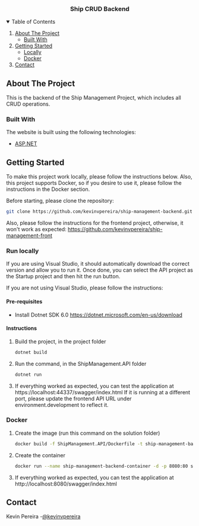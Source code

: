 <p align="center">
  <h3 align="center">Ship CRUD Backend</h3>
</p>

<!-- TABLE OF CONTENTS -->
<details open="open">
  <summary>Table of Contents</summary>
  <ol>
    <li>
      <a href="#about-the-project">About The Project</a>
      <ul>
        <li><a href="#built-with">Built With</a></li>
      </ul>
    </li>
    <li>
      <a href="#getting-started">Getting Started</a>
      <ul>
        <li><a href="#run-locally">Locally</a></li>
        <li><a href="#docker">Docker</a></li>
      </ul>
    </li>
    <li><a href="#contact">Contact</a></li>
  </ol>
</details>

<!-- ABOUT THE PROJECT -->
## About The Project
This is the backend of the Ship Management Project, which includes all CRUD operations. 

### Built With

The website is built using the following technologies: 
* [ASP.NET](https://learn.microsoft.com/en-us/aspnet/core/?view=aspnetcore-6.0)

<!-- GETTING STARTED -->
## Getting Started

To make this project work locally, please follow the instructions below. Also, this project supports Docker, so if you desire to use it, please follow the instructions in the Docker section. 

Before starting, please clone the repository: 
   ```sh
   git clone https://github.com/kevinvpereira/ship-management-backend.git
   ```
Also, please follow the instructions for the frontend project, otherwise, it won't work as expected: https://github.com/kevinvpereira/ship-management-front
   
### Run locally

If you are using Visual Studio, it should automatically download the correct version and allow you to run it. Once done, you can select the API project as the Startup project and then hit the run button. 

If you are not using Visual Studio, please follow the instructions:

#### Pre-requisites

* Install Dotnet SDK 6.0
https://dotnet.microsoft.com/en-us/download

#### Instructions
1. Build the project, in the project folder
   ```sh
   dotnet build
   ```
2. Run the command, in the ShipManagement.API folder
   ```sh
   dotnet run
   ```
3. If everything worked as expected, you can test the application at https://localhost:44337/swagger/index.html If it is running at a different port, please update the frontend API URL under environment.development to reflect it. 

### Docker

1. Create the image (run this command on the solution folder)
   ```sh
   docker build -f ShipManagement.API/Dockerfile -t ship-management-backend:dev .
   ```
2. Create the container
   ```sh
   docker run --name ship-management-backend-container -d -p 8080:80 ship-management-backend:dev
   ``` 
3. If everything worked as expected, you can test the application at http://localhost:8080/swagger/index.html

<!-- CONTACT -->
## Contact

Kevin Pereira -[@kevinvpereira](https://www.linkedin.com/in/kevinvpereira/)

